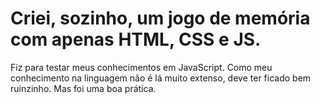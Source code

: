 # Criei, sozinho, um jogo de memória com apenas HTML, CSS e JS.

Fiz para testar meus conhecimentos em JavaScript. Como meu conhecimento na linguagem não é lá muito extenso, deve ter ficado bem ruinzinho. Mas foi uma boa prática.